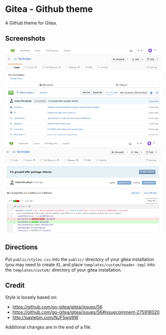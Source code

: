 # Gitea - Github theme

A Github theme for Gitea.

## Screenshots

![Repository Page](/images/1.png)

![Commits List](/images/2.png)

## Directions

Put `public/styles.css` into the `public/` directory of your gitea installation (you may need to create it), and place `templates/custom/header.tmpl` into the `templates/custom/` directory of your gitea installation.

## Credit

Style is loosely based on:

- https://github.com/go-gitea/gitea/issues/56
- https://github.com/go-gitea/gitea/issues/56#issuecomment-275918020
- http://pastebin.com/NJF5wg9W

Additional changes are in the end of a file.

